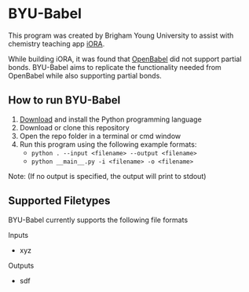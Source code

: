 # BYU-Babel

This program was created by Brigham Young University to assist with chemistry teaching app [iORA](https://github.com/DanielEss-lab/iORA).

While building iORA, it was found that [OpenBabel](http://openbabel.org/wiki/Main_Page) did not support partial bonds. BYU-Babel aims to replicate the functionality needed from OpenBabel while also supporting partial bonds.

## How to run BYU-Babel

1. [Download](https://www.python.org/downloads/) and install the Python programming language
2. Download or clone this repository
3. Open the repo folder in a terminal or cmd window
3. Run this program using the following example formats: 
    - `python . --input <filename> --output <filename>`
    - `python __main__.py -i <filename> -o <filename>`

Note: (If no output is specified, the output will print to stdout)

## Supported Filetypes
BYU-Babel currently supports the following file formats

Inputs
- xyz

Outputs
- sdf
